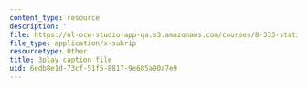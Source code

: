 ```yaml
---
content_type: resource
description: ''
file: https://ol-ocw-studio-app-qa.s3.amazonaws.com/courses/8-333-statistical-mechanics-i-statistical-mechanics-of-particles-fall-2013/6edb8e1d73cf51f588179e685a90a7e9_tCxonq5r-O8.vtt
file_type: application/x-subrip
resourcetype: Other
title: 3play caption file
uid: 6edb8e1d-73cf-51f5-8817-9e685a90a7e9
---
```

